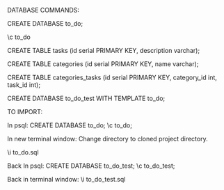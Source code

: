 DATABASE COMMANDS:

CREATE DATABASE to_do;

\c to_do

CREATE TABLE tasks (id serial PRIMARY KEY, description varchar);

CREATE TABLE categories (id serial PRIMARY KEY, name varchar);

CREATE TABLE categories_tasks (id serial PRIMARY KEY, category_id int, task_id int);

CREATE DATABASE to_do_test WITH TEMPLATE to_do;

TO IMPORT:

In psql: 
CREATE DATABASE to_do;
\c to_do;

In new terminal window:
Change directory to cloned project directory.

\i to_do.sql

Back In psql:
CREATE DATABASE to_do_test;
\c to_do_test;

Back in terminal window:
\i to_do_test.sql